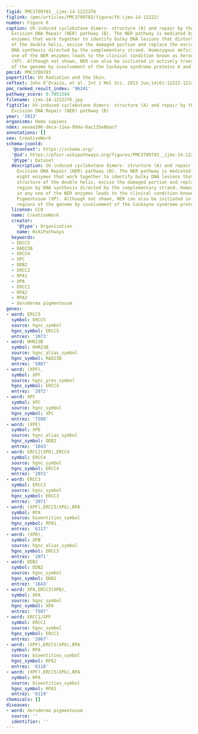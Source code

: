 ```yaml
---
figid: PMC3709783__ijms-14-12222f6
figlink: /pmc/articles/PMC3709783/figure/f6-ijms-14-12222/
number: Figure 6
caption: UV-induced cyclobutane dimers- structure (A) and repair by the Nucleotide
  Excision DNA Repair (NER) pathway (B). The NER pathway is mediated by at least eight
  enzymes that work together to identify bulky DNA lesions that distort the structure
  of the double helix, excise the damaged portion and replace the excised region by
  DNA synthesis directed by the complementary strand. Homozygous deficiency in any
  one of the NER enzymes leads to the clinical condition known as Xeroderma Pigmentosum
  (XP). Although not shown, NER can also be initiated in actively transcribed regions
  of the genome by involvement of the Cockayne syndrome proteins A and B.
pmcid: PMC3709783
papertitle: UV Radiation and the Skin.
reftext: John D’Orazio, et al. Int J Mol Sci. 2013 Jun;14(6):12222-12248.
pmc_ranked_result_index: '96341'
pathway_score: 0.7051584
filename: ijms-14-12222f6.jpg
figtitle: UV-induced cyclobutane dimers- structure (A) and repair by the Nucleotide
  Excision DNA Repair (NER) pathway (B)
year: '2013'
organisms: Homo sapiens
ndex: aeaaa396-deca-11ea-99da-0ac135e8bacf
annotations: []
seo: CreativeWork
schema-jsonld:
  '@context': https://schema.org/
  '@id': https://pfocr.wikipathways.org/figures/PMC3709783__ijms-14-12222f6.html
  '@type': Dataset
  description: UV-induced cyclobutane dimers- structure (A) and repair by the Nucleotide
    Excision DNA Repair (NER) pathway (B). The NER pathway is mediated by at least
    eight enzymes that work together to identify bulky DNA lesions that distort the
    structure of the double helix, excise the damaged portion and replace the excised
    region by DNA synthesis directed by the complementary strand. Homozygous deficiency
    in any one of the NER enzymes leads to the clinical condition known as Xeroderma
    Pigmentosum (XP). Although not shown, NER can also be initiated in actively transcribed
    regions of the genome by involvement of the Cockayne syndrome proteins A and B.
  license: CC0
  name: CreativeWork
  creator:
    '@type': Organization
    name: WikiPathways
  keywords:
  - ERCC5
  - RAD23B
  - ERCC4
  - XPC
  - DDB2
  - ERCC3
  - RPA1
  - XPA
  - ERCC1
  - RPA2
  - RPA3
  - Xeroderma pigmentosum
genes:
- word: ERCC5
  symbol: ERCC5
  source: hgnc_symbol
  hgnc_symbol: ERCC5
  entrez: '2073'
- word: HHR23B
  symbol: HHR23B
  source: hgnc_alias_symbol
  hgnc_symbol: RAD23B
  entrez: '5887'
- word: (XPF),
  symbol: XPF
  source: hgnc_prev_symbol
  hgnc_symbol: ERCC4
  entrez: '2072'
- word: XPC
  symbol: XPC
  source: hgnc_symbol
  hgnc_symbol: XPC
  entrez: '7508'
- word: (XPE)
  symbol: XPE
  source: hgnc_alias_symbol
  hgnc_symbol: DDB2
  entrez: '1643'
- word: ERCC2(XPD),ERCC4
  symbol: ERCC4
  source: hgnc_symbol
  hgnc_symbol: ERCC4
  entrez: '2072'
- word: ERCC3
  symbol: ERCC3
  source: hgnc_symbol
  hgnc_symbol: ERCC3
  entrez: '2071'
- word: (XPF),ERCC5(XPG),RPA
  symbol: RPA
  source: bioentities_symbol
  hgnc_symbol: RPA1
  entrez: '6117'
- word: (XPB),
  symbol: XPB
  source: hgnc_alias_symbol
  hgnc_symbol: ERCC3
  entrez: '2071'
- word: DDB2
  symbol: DDB2
  source: hgnc_symbol
  hgnc_symbol: DDB2
  entrez: '1643'
- word: XPA,ERCC3(XPB),
  symbol: XPA
  source: hgnc_symbol
  hgnc_symbol: XPA
  entrez: '7507'
- word: ERCC1/XPF
  symbol: ERCC1
  source: hgnc_symbol
  hgnc_symbol: ERCC1
  entrez: '2067'
- word: (XPF),ERCC5(XPG),RPA
  symbol: RPA
  source: bioentities_symbol
  hgnc_symbol: RPA2
  entrez: '6118'
- word: (XPF),ERCC5(XPG),RPA
  symbol: RPA
  source: bioentities_symbol
  hgnc_symbol: RPA3
  entrez: '6119'
chemicals: []
diseases:
- word: Xeroderma pigmentosum
  source: ''
  identifier: ''
---
```

